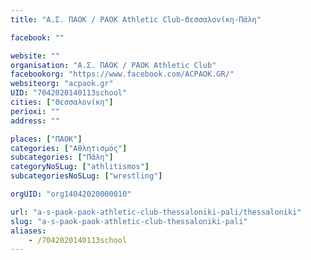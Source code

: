 ```yaml
---
title: "Α.Σ. ΠΑΟΚ / PAOK Athletic Club-Θεσσαλονίκη-Πάλη"

facebook: ""

website: ""
organisation: "Α.Σ. ΠΑΟΚ / PAOK Athletic Club"
facebookorg: "https://www.facebook.com/ACPAOK.GR/"
websiteorg: "acpaok.gr"
UID: "7042020140113school"
cities: ["Θεσσαλονίκη"]
perioxi: ""
address: ""

places: ["ΠΑΟΚ"]
categories: ["Αθλητισμός"]
subcategories: ["Πάλη"]
categoryNoSLug: ["athlitismos"]
subcategoriesNoSLug: ["wrestling"]

orgUID: "org14042020000010"

url: "a-s-paok-paok-athletic-club-thessaloniki-pali/thessaloniki"
slug: "a-s-paok-paok-athletic-club-thessaloniki-pali"
aliases:
    - /7042020140113school
---
```





